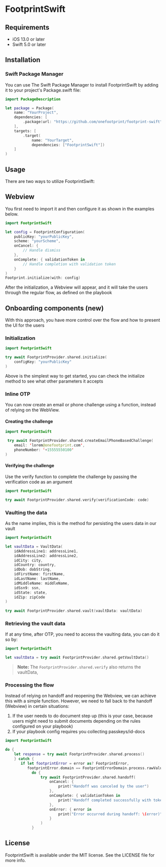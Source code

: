 # FootprintSwift

## Requirements

- iOS 13.0 or later
- Swift 5.0 or later

## Installation

### Swift Package Manager

You can use The Swift Package Manager to install FootprintSwift by adding it to your project's Package.swift file:

```swift
import PackageDescription

let package = Package(
    name: "YourProject",
    dependencies: [
        .package(url: "https://github.com/onefootprint/footprint-swift", from: "0.0.1")
    ],
    targets: [
        .target(
            name: "YourTarget",
            dependencies: ["FootprintSwift"])
    ]
)
```

## Usage

There are two ways to utilize FootprintSwift:

## Webview

You first need to import it and then configure it as shown in the examples below.

```swift
import FootprintSwift

let config = FootprintConfiguration(
    publicKey: "yourPublicKey",
    scheme: "yourScheme",
    onCancel: {
        // Handle dismiss
    },
    onComplete: { validationToken in
        // Handle completion with validation token
    }
)
Footprint.initialize(with: config)
```

After the initialization, a Webview will appear, and it will take the users through the regular flow, as defined on the playbook

## Onboarding components (new)

With this approach, you have more control over the flow and how to present the UI for the users 

### Initialization 

```swift
import FootprintSwift

try await FootprintProvider.shared.initialize(
    configKey: "yourPublicKey"                       
)
```

Above is the simplest way to get started, you can check the initialize method to see what other parameters it accepts


### Inline OTP

You can now create an email or phone challenge using a function, instead of relying on the WebView.

#### Creating the challenge

```swift
import FootprintSwift

 try await FootprintProvider.shared.createEmailPhoneBasedChallenge(
    email: 'lorem@onefootprint.com', 
    phoneNumber: '+15555550100'
)
```

#### Verifying the challenge
Use the verify function to complete the challenge by passing the verification code as an argument

```swift
import FootprintSwift

try await FootprintProvider.shared.verify(verificationCode: code)
```

### Vaulting the data

As the name implies, this is the method for persisting the users data in our vault

```swift
import FootprintSwift

let vaultData = VaultData(
    idAddressLine1: addressLine1,
    idAddressLine2: addressLine2,
    idCity: city,
    idCountry: country,
    idDob: dobString,
    idFirstName: firstName,
    idLastName: lastName,
    idMiddleName: middleName,
    idSsn9: ssn,
    idState: state,
    idZip: zipCode
)
                                
try await FootprintProvider.shared.vault(vaultData: vaultData)
```

### Retrieving the vault data

If at any time, after OTP, you need to access the vaulting data, you can do it so by: 

```swift
import FootprintSwift

let vaultData = try await FootprintProvider.shared.getVaultData()                               
```

> **Note:**  The `FootprintProvider.shared.verify` also returns the vaultData,

### Processing the flow
Instead of relying on handoff and reopening the Webview, we can achieve this with a
simple function. However, we need to fall
back to the handoff (Webview) in certain situations:

1. If the user needs to do document step up (this is your case, because users
might need to submit documents depending on the rules configured on your
playbook)
2. If your playbook config requires you collecting passkeys/id-docs

```swift
import FootprintSwift

do {
    let response = try await FootprintProvider.shared.process()
    } catch {        
       if let footprintError = error as? FootprintError, 
          footprintError.domain == FootprintErrorDomain.process.rawValue { 
            do {
                try await FootprintProvider.shared.handoff(
                    onCancel: {
                        print("Handoff was canceled by the user")                        
                    },
                    onComplete: { validationToken in
                        print("Handoff completed successfully with token: \(validationToken)")                       
                    },                                           
                    onError: { error in
                        print("Error occurred during handoff: \(error)")                        
                    }
                )
            }    
```
## License

FootprintSwift is available under the MIT license. See the LICENSE file for more info.
